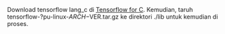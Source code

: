Download tensorflow lang\_c di [Tensorflow for C](https://www.tensorflow.org/install/lang_c). Kemudian, taruh tensorflow-?pu-linux-$ARCH-$VER.tar.gz ke direktori ./lib untuk kemudian di proses.
